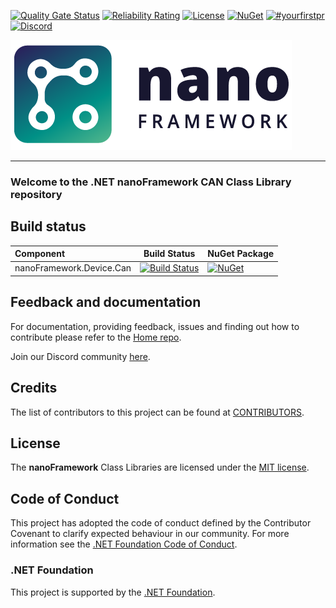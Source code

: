[![Quality Gate Status](https://sonarcloud.io/api/project_badges/measure?project=nanoframework_lib-nanoFramework.Devices.Can&metric=alert_status)](https://sonarcloud.io/dashboard?id=nanoframework_lib-nanoFramework.Devices.Can) [![Reliability Rating](https://sonarcloud.io/api/project_badges/measure?project=nanoframework_lib-nanoFramework.Devices.Can&metric=reliability_rating)](https://sonarcloud.io/dashboard?id=nanoframework_lib-nanoFramework.Devices.Can) [![License](https://img.shields.io/badge/License-MIT-blue.svg)](LICENSE) [![NuGet](https://img.shields.io/nuget/dt/nanoFramework.Device.Can.svg?label=NuGet&style=flat&logo=nuget)](https://www.nuget.org/packages/nanoFramework.Device.Can/) [![#yourfirstpr](https://img.shields.io/badge/first--timers--only-friendly-blue.svg)](https://github.com/nanoframework/Home/blob/main/CONTRIBUTING.md) [![Discord](https://img.shields.io/discord/478725473862549535.svg?logo=discord&logoColor=white&label=Discord&color=7289DA)](https://discord.gg/gCyBu8T)

![nanoFramework logo](https://raw.githubusercontent.com/nanoframework/Home/main/resources/logo/nanoFramework-repo-logo.png)

-----

### Welcome to the .NET **nanoFramework** CAN Class Library repository

## Build status

| Component | Build Status | NuGet Package |
|:-|---|---|
| nanoFramework.Device.Can | [![Build Status](https://dev.azure.com/nanoframework/nanoFramework.Device.Can/_apis/build/status/nanoFramework.Device.Can?repoName=nanoframework%2FnanoFramework.Device.Can&branchName=main)](https://dev.azure.com/nanoframework/nanoFramework.Device.Can/_build/latest?definitionId=25&repoName=nanoframework%2FnanoFramework.Device.Can&branchName=main) | [![NuGet](https://img.shields.io/nuget/v/nanoFramework.Device.Can.svg?label=NuGet&style=flat&logo=nuget)](https://www.nuget.org/packages/nanoFramework.Device.Can/)  |

## Feedback and documentation

For documentation, providing feedback, issues and finding out how to contribute please refer to the [Home repo](https://github.com/nanoframework/Home).

Join our Discord community [here](https://discord.gg/gCyBu8T).

## Credits

The list of contributors to this project can be found at [CONTRIBUTORS](https://github.com/nanoframework/Home/blob/main/CONTRIBUTORS.md).

## License

The **nanoFramework** Class Libraries are licensed under the [MIT license](LICENSE.md).

## Code of Conduct

This project has adopted the code of conduct defined by the Contributor Covenant to clarify expected behaviour in our community.
For more information see the [.NET Foundation Code of Conduct](https://dotnetfoundation.org/code-of-conduct).

### .NET Foundation

This project is supported by the [.NET Foundation](https://dotnetfoundation.org).

